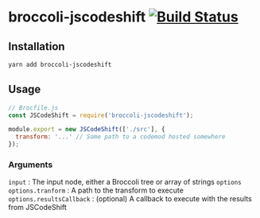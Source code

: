 # broccoli-jscodeshift [![Build Status](https://travis-ci.org/alexlafroscia/broccoli-jscodeshift.svg?branch=master)](https://travis-ci.org/alexlafroscia/broccoli-jscodeshift)

## Installation

```bash
yarn add broccoli-jscodeshift
```

## Usage

```javascript
// Brocfile.js
const JSCodeShift = require('broccoli-jscodeshift');

module.export = new JSCodeShift(['./src'], {
  transform: '...' // Some path to a codemod hosted somewhere
});
```

### Arguments

`input` : The input node, either a Broccoli tree or array of strings
`options`
`options.tranform` : A path to the transform to execute
`options.resultsCallback` : (optional) A callback to execute with the results from JSCodeShift
